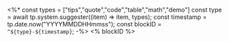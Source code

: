 <%*
const types = ["tips","quote","code","table","math","demo"]
const type = await tp.system.suggester((item) => item, types);
const timestamp = tp.date.now("YYYYMMDDHHmmss");
const blockID = `^${type}-${timestamp}`;
-%>
<% blockID %>
